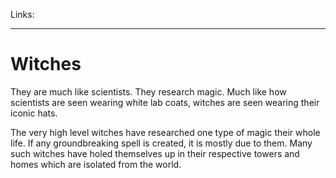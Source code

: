 Links: 
___
# Witches

They are much like scientists. They research magic. Much like how scientists are seen wearing white lab coats, witches are seen wearing their iconic hats. 

The very high level witches have researched one type of magic their whole life. If any groundbreaking spell is created, it is mostly due to them. Many such witches have holed themselves up in their respective towers and homes which are isolated from the world. 